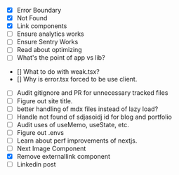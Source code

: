- [x] Error Boundary
- [x] Not Found
- [x] Link components
- [ ] Ensure analytics works
- [ ] Ensure Sentry Works
- [ ] Read about optimizing
- [ ] What's the point of app vs lib?
- [] What to do with weak.tsx?
- [] Why is error.tsx forced to be use client.
- [ ] Audit gitignore and PR for unnecessary tracked files
- [ ] Figure out site title.
- [ ] better handling of mdx files instead of lazy load?
- [ ] Handle not found of sdjasoidj id for blog and portfolio
- [ ] Audit uses of useMemo, useState, etc.
- [ ] Figure out .envs
- [ ] Learn about perf improvements of nextjs.
- [ ] Next Image Component
- [x] Remove externallink component
- [ ] Linkedin post